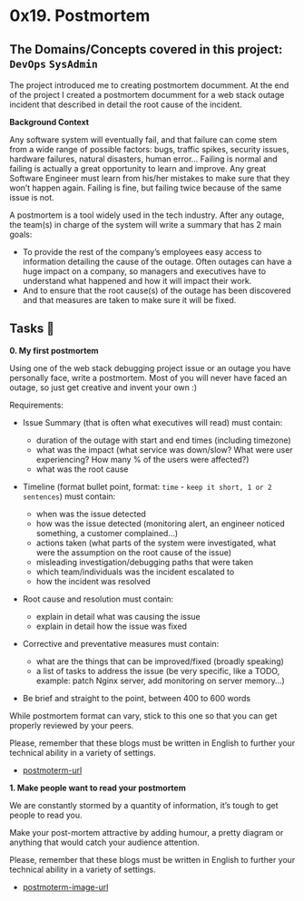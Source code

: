 # 0x19. Postmortem
## The Domains/Concepts covered in this project: `DevOps` `SysAdmin`

The project introduced me to creating postmortem documment. At the end of the project I created a postmortem documment for 
a web stack outage incident that described in detail the root cause of the incident. 

**Background Context**

Any software system will eventually fail, and that failure can come stem from a wide range of possible factors: bugs, traffic 
spikes, security issues, hardware failures, natural disasters, human error… Failing is normal and failing is actually a great 
opportunity to learn and improve. Any great Software Engineer must learn from his/her mistakes to make sure that they won’t 
happen again. Failing is fine, but failing twice because of the same issue is not.

A postmortem is a tool widely used in the tech industry. After any outage, the team(s) in charge of the system will write a 
summary that has 2 main goals:

  * To provide the rest of the company’s employees easy access to information detailing the cause of the outage. Often outages 
can have a huge impact on a company, so managers and executives have to understand what happened and how it will impact their work.
  * And to ensure that the root cause(s) of the outage has been discovered and that measures are taken to make sure it will be fixed.

## Tasks :page_with_curl:

**0. My first postmortem**

Using one of the web stack debugging project issue or an outage you have personally face, write a postmortem. Most of you will never 
have faced an outage, so just get creative and invent your own :)

Requirements:

  * Issue Summary (that is often what executives will read) must contain:
    * duration of the outage with start and end times (including timezone)
    * what was the impact (what service was down/slow? What were user experiencing? How many % of the users were affected?)
    * what was the root cause

  * Timeline (format bullet point, format: `time` - `keep it short, 1 or 2 sentences`) must contain:

    * when was the issue detected
    * how was the issue detected (monitoring alert, an engineer noticed something, a customer complained…)
    * actions taken (what parts of the system were investigated, what were the assumption on the root cause of the issue)
    * misleading investigation/debugging paths that were taken
    * which team/individuals was the incident escalated to
    * how the incident was resolved

  * Root cause and resolution must contain:

    * explain in detail what was causing the issue
    * explain in detail how the issue was fixed
  * Corrective and preventative measures must contain:

    * what are the things that can be improved/fixed (broadly speaking)
    * a list of tasks to address the issue (be very specific, like a TODO, example: patch Nginx server, add monitoring on server memory…)

  * Be brief and straight to the point, between 400 to 600 words

While postmortem format can vary, stick to this one so that you can get properly reviewed by your peers.

Please, remember that these blogs must be written in English to further your technical ability in a variety of settings.

  * [postmoterm-url](https://docs.google.com/document/d/1hTkDzP_4wqb_odAzkK7dFC0nUmapDZcKv-HBREaZm4g/edit?usp=sharing)

**1. Make people want to read your postmortem**

We are constantly stormed by a quantity of information, it’s tough to get people to read you.

Make your post-mortem attractive by adding humour, a pretty diagram or anything that would catch your audience attention.

Please, remember that these blogs must be written in English to further your technical ability in a variety of settings.

  * [postmoterm-image-url](https://drive.google.com/file/d/1uhKMF27f-NBKY3CItvPQVDBfp5E9NHTp/view?usp=drive_link)
